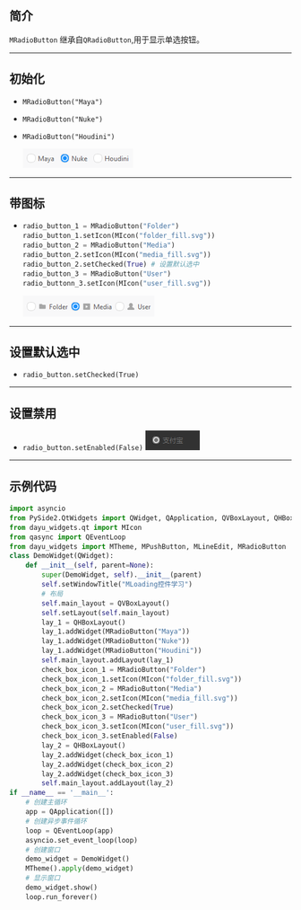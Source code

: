 ## 简介
`MRadioButton` 继承自`QRadioButton`,用于显示单选按钮。
******
## 初始化
  - `MRadioButton("Maya")`
  - `MRadioButton("Nuke")`
  - `MRadioButton("Houdini")`

    ![img_73.png](img_73.png)
********
## 带图标
  - ```python
    radio_button_1 = MRadioButton("Folder")
    radio_button_1.setIcon(MIcon("folder_fill.svg"))
    radio_button_2 = MRadioButton("Media")
    radio_button_2.setIcon(MIcon("media_fill.svg"))
    radio_button_2.setChecked(True) # 设置默认选中
    radio_button_3 = MRadioButton("User")
    radio_buttonn_3.setIcon(MIcon("user_fill.svg"))
    ```
    ![img_74.png](img_74.png)
******
## 设置默认选中
  - `radio_button.setChecked(True)`
********
## 设置禁用
  - `radio_button.setEnabled(False)`
    ![img_75.png](img_75.png)
********
## 示例代码

```python
import asyncio
from PySide2.QtWidgets import QWidget, QApplication, QVBoxLayout, QHBoxLayout
from dayu_widgets.qt import MIcon
from qasync import QEventLoop
from dayu_widgets import MTheme, MPushButton, MLineEdit, MRadioButton
class DemoWidget(QWidget):
    def __init__(self, parent=None):
        super(DemoWidget, self).__init__(parent)
        self.setWindowTitle("MLoading控件学习")
        # 布局
        self.main_layout = QVBoxLayout()
        self.setLayout(self.main_layout)
        lay_1 = QHBoxLayout()
        lay_1.addWidget(MRadioButton("Maya"))
        lay_1.addWidget(MRadioButton("Nuke"))
        lay_1.addWidget(MRadioButton("Houdini"))
        self.main_layout.addLayout(lay_1)
        check_box_icon_1 = MRadioButton("Folder")
        check_box_icon_1.setIcon(MIcon("folder_fill.svg"))
        check_box_icon_2 = MRadioButton("Media")
        check_box_icon_2.setIcon(MIcon("media_fill.svg"))
        check_box_icon_2.setChecked(True)
        check_box_icon_3 = MRadioButton("User")
        check_box_icon_3.setIcon(MIcon("user_fill.svg"))
        check_box_icon_3.setEnabled(False)
        lay_2 = QHBoxLayout()
        lay_2.addWidget(check_box_icon_1)
        lay_2.addWidget(check_box_icon_2)
        lay_2.addWidget(check_box_icon_3)
        self.main_layout.addLayout(lay_2)
if __name__ == '__main__':
    # 创建主循环
    app = QApplication([])
    # 创建异步事件循环
    loop = QEventLoop(app)
    asyncio.set_event_loop(loop)
    # 创建窗口
    demo_widget = DemoWidget()
    MTheme().apply(demo_widget)
    # 显示窗口
    demo_widget.show()
    loop.run_forever()
